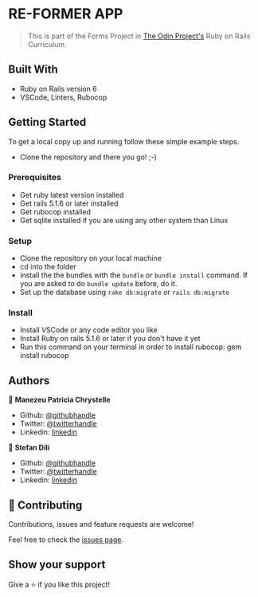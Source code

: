 # RE-FORMER APP

> This is part of the Forms Project in [The Odin Project's](https://www.theodinproject.com) Ruby on Rails Curriculum.


## Built With

- Ruby on Rails version 6
- VSCode, Linters, Rubocop


## Getting Started

To get a local copy up and running follow these simple example steps.

- Clone the repository and there you go! ;-)

### Prerequisites

- Get ruby latest version installed
- Get rails 5.1.6 or later installed
- Get rubocop installed
- Get sqlite installed if you are using any other system than Linux

### Setup

- Clone the repository on your local machine
- cd into the folder
- install the the bundles with the `bundle` or `bundle install` command. If you are asked to do `bundle update` before, do it.
- Set up the database using `rake db:migrate` or `rails db:migrate`

### Install

- Install VSCode or any code editor you like
- Install Ruby on rails 5.1.6 or later if you don't have it yet
- Run this command on your terminal in order to install rubocop: gem install rubocop 


## Authors

👤 **Manezeu Patricia Chrystelle**

- Github: [@githubhandle](https://github.com/patriciachrysy)
- Twitter: [@twitterhandle](https://twitter.com/ManezeuP)
- Linkedin: [linkedin](https://www.linkedin.com/in/manezeu-patricia-chrystelle-095072118/)

👤 **Stefan Dili**

- Github: [@githubhandle](https://github.com/dili021)
- Twitter: [@twitterhandle](https://twitter.com/DiliStefan)
- Linkedin: [linkedin](https://www.linkedin.com/in/stefan-dili/)

## 🤝 Contributing

Contributions, issues and feature requests are welcome!

Feel free to check the [issues page](https://github.com/patriciachrysy/micro-reddit/issues).

## Show your support

Give a ⭐️ if you like this project!

